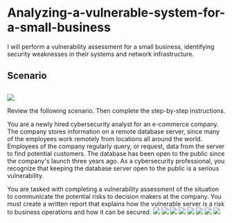 # Analyzing-a-vulnerable-system-for-a-small-business
I will perform a vulnerability assessment for a small business, identifying security weaknesses in their systems and network infrastructure.
## Scenario

## 

![](https://d3c33hcgiwev3.cloudfront.net/imageAssetProxy.v1/7F5gvKCST-K73tOyGYQeCg_17c8466cc37146529e5dc430933bb7f1_VFxdiyKUyQ0RfPkB9Pgrr3S9aVNLoFk4UR3YiesZvCgoESIkNBBJaOTxF_sk3-xb--Ap-Sxt6qnUfJTLKLeCsRfbGeXS7xns8L8wAye88PYpEeEvJzumIEY5C_SqPWWoZWX2EHP3Nsxx88MKiKivtPo?expiry=1750636800000&hmac=-FTROAvZOuNhoOtbu2nunTKO1gCRjLjr9oJYh48foVM)

Review the following scenario. Then complete the step-by-step instructions.

You are a newly hired cybersecurity analyst for an e-commerce company. The company stores information on a remote database server, since many of the employees work remotely from locations all around the world. Employees of the company regularly query, or request, data from the server to find potential customers. The database has been open to the public since the company's launch three years ago. As a cybersecurity professional, you recognize that keeping the database server open to the public is a serious vulnerability.

You are tasked with completing a vulnerability assessment of the situation to communicate the potential risks to decision makers at the company. You must create a written report that explains how the vulnerable server is a risk to business operations and how it can be secured.
![](NIST-SP-800-30-Rev.-1/NIST-SP-800-30-Rev.-1-1.png)
![](NIST-SP-800-30-Rev.-1/NIST-SP-800-30-Rev.-1-2.png)
![](NIST-SP-800-30-Rev.-1/NIST-SP-800-30-Rev.-1-3.png)
![](NIST-SP-800-30-Rev.-1/NIST-SP-800-30-Rev.-1-4.png)
![](NIST-SP-800-30-Rev.-1/NIST-SP-800-30-Rev.-1-4.png)
![](Vulnerability-assessment-report/Vulnerability-assessment-report-1.png)
![](Vulnerability-assessment-report/Vulnerability-assessment-report-2.png)
![](Vulnerability-assessment-report/Vulnerability-assessment-report-3.png)
